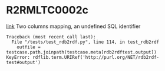 # R2RMLTC0002c
[link](https://www.w3.org/TR/rdb2rdf-test-cases/#R2RMLTC0002c)
Two columns mapping, an undefined SQL identifier



```
Traceback (most recent call last):
  File "/tests/test_rdb2rdf.py", line 114, in test_rdb2rdf
    outfile = testcase.path.joinpath(testcase.meta[rdb2rdftest.output])
KeyError: rdflib.term.URIRef('http://purl.org/NET/rdb2rdf-test#output')

```